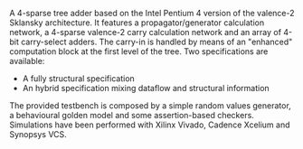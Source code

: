 A 4-sparse tree adder based on the Intel Pentium 4 version of the valence-2 Sklansky architecture. It features a propagator/generator calculation network, a 4-sparse valence-2 carry calculation network and an array of 4-bit carry-select adders. The carry-in is handled by means of an "enhanced" computation block at the first level of the tree. Two specifications are available: 

* A fully structural specification
* An hybrid specification mixing dataflow and structural information

The provided testbench is composed by a simple random values generator, a behavioural golden model and some assertion-based checkers. Simulations have been performed with Xilinx Vivado, Cadence Xcelium and Synopsys VCS.
